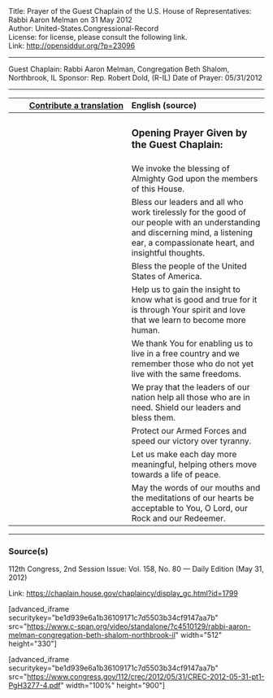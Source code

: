 <html>
<head></head>
<body>
Title: Prayer of the Guest Chaplain of the U.S. House of Representatives: Rabbi Aaron Melman on 31 May 2012<br />
Author: United-States.Congressional-Record<br />
License: for license, please consult the following link.<br />
Link: <a href="http://opensiddur.org/?p=23096">http://opensiddur.org/?p=23096</a>
<p />
<hr />

Guest Chaplain: Rabbi Aaron Melman, Congregation Beth Shalom, Northbrook, IL
Sponsor: Rep. Robert Dold, (R-IL)
Date of Prayer: 05/31/2012

<hr />

<table style="margin-left: auto;margin-right: auto;" class="draggable">
<thead><tr><th id="x" style="text-align: right;"><a href="/contributing/upload/">Contribute a translation</a></th><th style="text-align: left;">English (source)</th></tr></thead>
<tbody>
<tr><td style="vertical-align:top;" width="46%">
<div class="liturgy"><span lang="he">

</span></div></td>
 
<td style="vertical-align:top;" width="53%">
<div class="english">
<h3>Opening Prayer Given by the Guest Chaplain:</h3>
</div></td></tr>


<tr><td style="vertical-align:top;" width="46%">
<div class="liturgy"><span lang="he">

</span></div></td>
 
<td style="vertical-align:top;" width="53%">
<div class="english">
We invoke the blessing of Almighty God 
upon the members of this House.
</div></td></tr>


<tr><td style="vertical-align:top;" width="46%">
<div class="liturgy"><span lang="he">

</span></div></td>
 
<td style="vertical-align:top;" width="53%">
<div class="english">
Bless our leaders 
and all who work tirelessly for the good of our people 
with an understanding and discerning mind, 
a listening ear, 
a compassionate heart, 
and insightful thoughts.
</div></td></tr>


<tr><td style="vertical-align:top;" width="46%">
<div class="liturgy"><span lang="he">

</span></div></td>
 
<td style="vertical-align:top;" width="53%">
<div class="english">
Bless the people of the United States of America.
</div></td></tr>

<tr><td style="vertical-align:top;" width="46%">
<div class="liturgy"><span lang="he">

</span></div></td>
 
<td style="vertical-align:top;" width="53%">
<div class="english">
Help us to gain the insight 
to know what is good and true 
for it is through Your spirit and love 
that we learn to become more human.
</div></td></tr>

<tr><td style="vertical-align:top;" width="46%">
<div class="liturgy"><span lang="he">

</span></div></td>
 
<td style="vertical-align:top;" width="53%">
<div class="english">
We thank You 
for enabling us to live in a free country 
and we remember those 
who do not yet live with the same freedoms.
</div></td></tr>

<tr><td style="vertical-align:top;" width="46%">
<div class="liturgy"><span lang="he">

</span></div></td>
 
<td style="vertical-align:top;" width="53%">
<div class="english">
We pray that the leaders of our nation 
help all those who are in need.
Shield our leaders and bless them. 
</div></td></tr>

<tr><td style="vertical-align:top;" width="46%">
<div class="liturgy"><span lang="he">

</span></div></td>
 
<td style="vertical-align:top;" width="53%">
<div class="english">
Protect our Armed Forces 
and speed our victory over tyranny. 
</div></td></tr>

<tr><td style="vertical-align:top;" width="46%">
<div class="liturgy"><span lang="he">

</span></div></td>
 
<td style="vertical-align:top;" width="53%">
<div class="english">
Let us make each day more meaningful, 
helping others move towards a life of peace.
</div></td></tr>


<tr><td style="vertical-align:top;" width="46%">
<div class="liturgy"><span lang="he">

</span></div></td>
 
<td style="vertical-align:top;" width="53%">
<div class="english">
May the words of our mouths 
and the meditations of our hearts be acceptable to You, 
O Lord, our Rock and our Redeemer. 
</div></td></tr>
</tbody></table>

<hr />

<h3>Source(s)</h3>

112th Congress, 2nd Session
Issue: Vol. 158, No. 80 — Daily Edition (May 31, 2012)

Link: <a href="https://chaplain.house.gov/chaplaincy/display_gc.html?id=1799">https://chaplain.house.gov/chaplaincy/display_gc.html?id=1799</a>

[advanced_iframe securitykey="be1d939e6a1b36109171c7d5503b34cf9147aa7b" src="https://www.c-span.org/video/standalone/?c4510129/rabbi-aaron-melman-congregation-beth-shalom-northbrook-il" width="512" height="330"]

[advanced_iframe securitykey="be1d939e6a1b36109171c7d5503b34cf9147aa7b" src="https://www.congress.gov/112/crec/2012/05/31/CREC-2012-05-31-pt1-PgH3277-4.pdf" width="100%" height="900"]
</body>
</html>